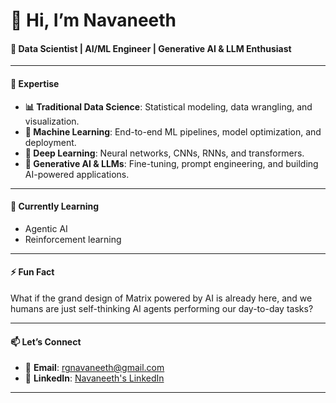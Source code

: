 # 👋 Hi, I’m Navaneeth

#### 🔭 Data Scientist | AI/ML Engineer | Generative AI & LLM Enthusiast

---

#### 🚀 Expertise  
- **📊 Traditional Data Science**: Statistical modeling, data wrangling, and visualization.  
- **🤖 Machine Learning**: End-to-end ML pipelines, model optimization, and deployment.  
- **🧠 Deep Learning**: Neural networks, CNNs, RNNs, and transformers.  
- **🎨 Generative AI & LLMs**: Fine-tuning, prompt engineering, and building AI-powered applications.  

---

#### 🌱 Currently Learning  
- Agentic AI  
- Reinforcement learning  

---

#### ⚡ Fun Fact  
What if the grand design of Matrix powered by AI is already here, and we humans are just self-thinking AI agents performing our day-to-day tasks?  

---

#### 📫 Let’s Connect  
- 📧 **Email**: [rgnavaneeth@gmail.com](mailto:rgnavaneeth@gmail.com)  
- 🔗 **LinkedIn**: [Navaneeth's LinkedIn](https://www.linkedin.com/in/nav-neit/)  

---
